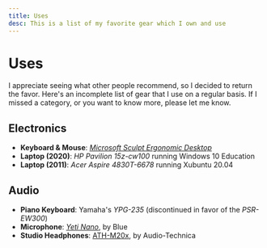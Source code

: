 ```yaml
---
title: Uses
desc: This is a list of my favorite gear which I own and use
---
```


# Uses
I appreciate seeing what other people recommend, so I decided to return the favor. Here's an incomplete list of gear that I use on a regular basis. If I missed a category, or you want to know more, please let me know.

## Electronics
- **Keyboard & Mouse**: [_Microsoft Sculpt Ergonomic Desktop_](https://www.microsoft.com/accessories/en-us/products/keyboards/sculpt-ergonomic-desktop/l5v-00001)
- **Laptop (2020)**: _HP Pavilion 15z-cw100_ running Windows 10 Education
- **Laptop (2011)**: _Acer Aspire 4830T-6678_ running Xubuntu 20.04

## Audio
- **Piano Keyboard**: Yamaha's _YPG-235_ (discontinued in favor of the _PSR-EW300_)
- **Microphone**: [_Yeti Nano_](https://www.bluemic.com/en-us/products/yeti-nano/), by Blue
- **Studio Headphones**: [ATH-M20x](https://www.audio-technica.com/en-us/ath-m20x), by Audio-Technica

